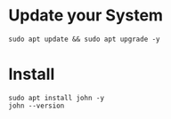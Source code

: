 # Update your System
```
sudo apt update && sudo apt upgrade -y
```

# Install
```
sudo apt install john -y
john --version
```

